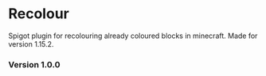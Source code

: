 # Recolour
 Spigot plugin for recolouring already coloured blocks in minecraft. Made for version 1.15.2.

### Version 1.0.0
